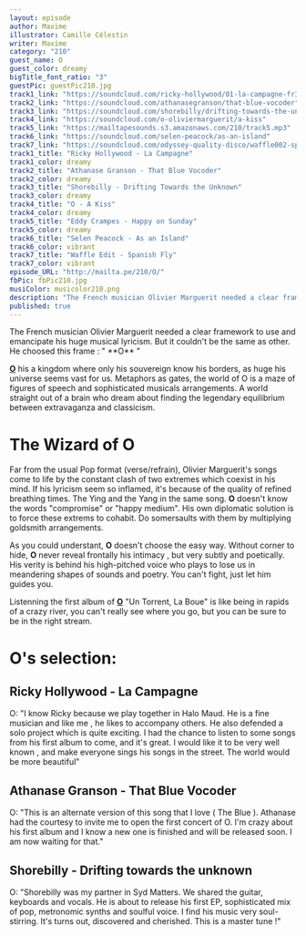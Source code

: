```yaml
---
layout: episode
author: Maxime
illustrator: Camille Célestin
writer: Maxime
category: "210"
guest_name: O
guest_color: dreamy
bigTitle_font_ratio: "3"
guestPic: guestPic210.jpg
track1_link: "https://soundcloud.com/ricky-hollywood/01-la-campagne-fr3dn1300650"
track2_link: "https://soundcloud.com/athanasegranson/that-blue-vocoder"
track3_link: "https://soundcloud.com/shorebilly/drifting-towards-the-unknown"
track4_link: "https://soundcloud.com/o-oliviermarguerit/a-kiss"
track5_link: "https://mailtapesounds.s3.amazonaws.com/210/track5.mp3"
track6_link: "https://soundcloud.com/selen-peacock/as-an-island"
track7_link: "https://soundcloud.com/odyssey-quality-disco/waffle002-spanish-fly"
track1_title: "Ricky Hollywood - La Campagne"
track1_color: dreamy
track2_title: "Athanase Granson - That Blue Vocoder"
track2_color: dreamy
track3_title: "Shorebilly - Drifting Towards the Unknown"
track3_color: dreamy
track4_title: "O - A Kiss"
track4_color: dreamy
track5_title: "Eddy Crampes - Happy on Sunday"
track5_color: dreamy
track6_title: "Selen Peacock - As an Island"
track6_color: vibrant
track7_title: "Waffle Edit - Spanish Fly"
track7_color: vibrant
episode_URL: "http://mailta.pe/210/O/"
fbPic: fbPic210.jpg
musiColor: musicolor210.png
description: "The French musician Olivier Marguerit needed a clear framework to use and emancipate his huge musical lyricism. But it couldn't be the same as other. He choosed this frame : \"O\""
published: true
---
```






<p id="introduction"> The French musician Olivier Marguerit needed a clear framework to use and emancipate his huge musical lyricism. But it couldn't be the same as other. He choosed this frame : " **O** "
</p>

[**O**](https://www.facebook.com/OOhmMusic/) his a kingdom where only his souvereign know his borders, as huge his universe seems vast for us. Metaphors as gates, the world of O is a maze of figures of speech and sophisticated musicals arrangements. A world straight out of a brain who dream about finding the legendary equilibrium between extravaganza and classicism. 

# The Wizard of O

Far from the usual Pop format (verse/refrain), Olivier Marguerit's songs come to life by the constant clash of two extremes which coexist in his mind. If his lyricism seem so inflamed, it's because of the quality of refined breathing times. The Ying and the Yang in the same song. **O** doesn't know the words "compromise" or "happy medium". His own diplomatic solution is to force these extrems to cohabit. Do somersaults with them by multiplying goldsmith arrangements. 

As you could understant, **O** doesn't choose the easy way. Without corner to hide, **O** never reveal frontally his intimacy , but very subtly and poetically. His verity is behind his high-pitched voice who plays to lose us in meandering shapes of sounds and poetry. You can't fight, just let him guides you.

Listenning the first album of [**O**](http://oohmmusic.com/) "Un Torrent, La Boue" is like being in rapids of a crazy river, you can't really see where you go, but you can be sure to be in the right stream.
 
# O's selection:

## Ricky Hollywood - La Campagne 

O: "I know Ricky because we play together in Halo Maud. He is a fine musician and like me , he likes to accompany others. He also defended a solo project which is quite exciting. I had the chance to listen to some songs from his first album to come, and it's great. I would like it to be very well known , and make everyone sings his songs in the street. The world would be more beautiful"

## Athanase Granson - That Blue Vocoder

O: "This is an alternate version of this song that I love ( The Blue ). Athanase had the courtesy to invite me to open the first concert of O. I'm crazy about his first album and I know a new one is finished and will be released soon. I am now waiting for that."

## Shorebilly - Drifting towards the unknown

O: "Shorebilly was my partner in Syd Matters. We shared the guitar, keyboards and vocals. He is about to release his first EP, sophisticated mix of pop, metronomic synths and soulful voice. I find his music very soul-stirring. It's turns out, discovered and cherished. This is a master tune !"
